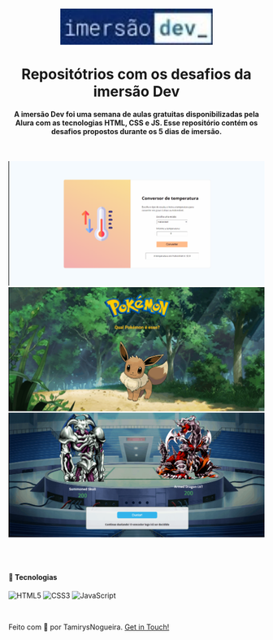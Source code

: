
<h1 align="center">
    <img src="img/imersaodev.jpg" width=300px alt="logo_imersao">
    <br>
    <br>
    Repositótrios com os desafios da imersão Dev
</h1>

<h4 align="center">
    A imersão Dev foi uma semana de aulas gratuitas disponibilizadas pela Alura com as tecnologias HTML, CSS e JS. Esse repositório contém os desafios propostos durante
    os 5 dias de imersão.
</h4>
<br>
<p align="center">
    <img src="gif/gif_aula1.gif" width=600px alt="">
    <img src="gif/gif_aula2.gif" width=600px alt="">
    <img src="gif/gif_aula3.gif" width=600px alt="">
    <img src="gif/gif_aula4.gif" width=600px alt="">
</p>

<br>

#### 🚀 Tecnologias

![HTML5](https://img.shields.io/badge/HTML5-E34F26?style=for-the-badge&logo=html5&logoColor=white)
![CSS3](https://img.shields.io/badge/CSS3-1572B6?style=for-the-badge&logo=css3&logoColor=white)
![JavaScript](https://img.shields.io/badge/JavaScript-F7DF1E?style=for-the-badge&logo=javascript&logoColor=black)

<br>

Feito com 💖 por TamirysNogueira. [Get in Touch!](https://www.linkedin.com/in/tamirys-nogueira-346958205/)
